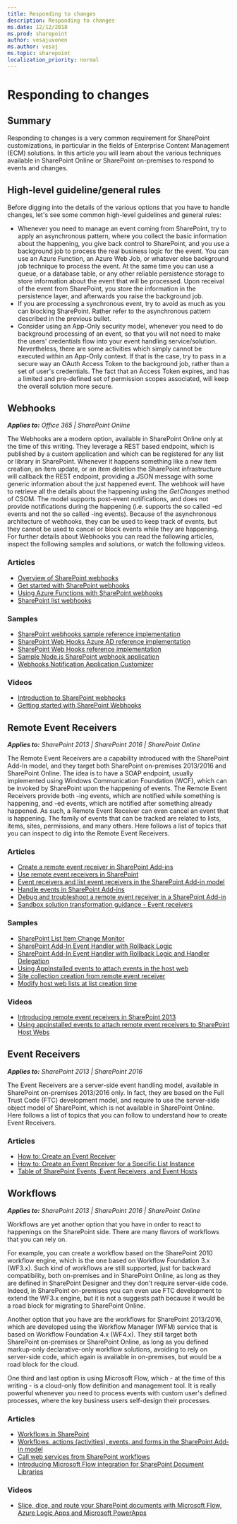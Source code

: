 ```yaml
---
title: Responding to changes
description: Responding to changes
ms.date: 12/12/2018
ms.prod: sharepoint
author: vesajuvonen
ms.author: vesaj
ms.topic: sharepoint
localization_priority: normal
---
```


# Responding to changes

## Summary
Responding to changes is a very common requirement for SharePoint customizations, in particular in the fields of Enterprise Content Management (ECM) solutions. In this article you will learn about the various techniques available in SharePoint Online or SharePoint on-premises to respond to events and changes.

## High-level guideline/general rules
Before digging into the details of the various options that you have to handle changes, let's see some common high-level guidelines and general rules:
* Whenever you need to manage an event coming from SharePoint, try to apply an asynchronous pattern, where you collect the basic information about the happening, you give back control to SharePoint, and you use a background job to process the real business logic for the event. You can use an Azure Function, an Azure Web Job, or whatever else background job technique to process the event. At the same time you can use a queue, or a database table, or any other reliable persistence storage to store information about the event that will be processed. Upon receival of the event from SharePoint, you store the information in the persistence layer, and afterwards you raise the background job. 
* If you are processing a synchronous event, try to avoid as much as you can blocking SharePoint. Rather refer to the asynchronous pattern described in the previous bullet.
* Consider using an App-Only security model, whenever you need to do background processing of an event, so that you will not need to make the users' credentials flow into your event handling service/solution. Nevertheless, there are some activities which simply cannot be executed within an App-Only context. If that is the case, try to pass in a secure way an OAuth Access Token to the background job, rather than a set of user's credentials. The fact that an Access Token expires, and has a limited and pre-defined set of permission scopes associated, will keep the overall solution more secure.

## Webhooks

_**Applies to:** Office 365 | SharePoint Online_

The Webhooks are a modern option, available in SharePoint Online only at the time of this writing. They leverage a REST based endpoint, which is published by a custom application and which can be registered for any list or library in SharePoint. Whenever it happens something like a new item creation, an item update, or an item deletion the SharePoint infrastructure will callback the REST endpoint, providing a JSON message with some generic information about the just happened event. The webhook will have to retrieve all the details about the happening using the *GetChanges* method of CSOM. The model supports post-event notifications, and does not provide notifications during the happening (i.e. supports the so called -ed events and not the so called -ing events). Because of the asynchronous architecture of webhooks, they can be used to keep track of events, but they cannot be used to cancel or block events while they are happening.
For further details about Webhooks you can read the following articles, inspect the following samples and solutions, or watch the following videos.

### Articles
* [Overview of SharePoint webhooks](https://docs.microsoft.com/sharepoint/dev/apis/webhooks/overview-sharepoint-webhooks)
* [Get started with SharePoint webhooks](https://docs.microsoft.com/sharepoint/dev/apis/webhooks/get-started-webhooks)
* [Using Azure Functions with SharePoint webhooks](https://docs.microsoft.com/sharepoint/dev/apis/webhooks/sharepoint-webhooks-using-azure-functions)
* [SharePoint list webhooks](https://docs.microsoft.com/sharepoint/dev/apis/webhooks/lists/overview-sharepoint-list-webhooks)

### Samples
* [SharePoint webhooks sample reference implementation](https://docs.microsoft.com/sharepoint/dev/apis/webhooks/webhooks-reference-implementation)
* [SharePoint Web Hooks Azure AD reference implementation](https://github.com/SharePoint/sp-dev-samples/tree/master/Samples/WebHooks.List.AzureAD)
* [SharePoint Web Hooks reference implementation](https://github.com/SharePoint/sp-dev-samples/tree/master/Samples/WebHooks.List)
* [Sample Node.js SharePoint webhook application](https://github.com/SharePoint/sp-dev-samples/tree/master/Samples/WebHooks.Nodejs)
* [Webhooks Notification Application Customizer](https://github.com/SharePoint/sp-dev-fx-extensions/tree/master/samples/react-application-webhooks-notification)

### Videos
* [Introduction to SharePoint webhooks](https://www.youtube.com/watch?v=P4a1_EWokwM)
* [Getting started with SharePoint Webhooks](https://www.youtube.com/watch?v=IbVlDkmsh8w)

## Remote Event Receivers

_**Applies to:** SharePoint 2013 | SharePoint 2016 | SharePoint Online_

The Remote Event Receivers are a capability introduced with the SharePoint Add-In model, and they target both SharePoint on-premises 2013/2016 and SharePoint Online. The idea is to have a SOAP endpoint, usually implemented using Windows Communication Foundation (WCF), which can be invoked by SharePoint upon the happening of events. The Remote Event Receivers provide both -ing events, which are notified while something is happening, and -ed events, which are notified after something already happened. As such, a Remote Event Receiver can even cancel an event that is happening. The family of events that can be tracked are related to lists, items, sites, permissions, and many others. Here follows a list of topics that you can inspect to dig into the Remote Event Receivers.

### Articles
* [Create a remote event receiver in SharePoint Add-ins](https://docs.microsoft.com/sharepoint/dev/sp-add-ins/create-a-remote-event-receiver-in-sharepoint-add-ins)
* [Use remote event receivers in SharePoint](https://docs.microsoft.com/sharepoint/dev/solution-guidance/use-remote-event-receivers-in-sharepoint)
* [Event receivers and list event receivers in the SharePoint Add-in model](https://docs.microsoft.com/sharepoint/dev/solution-guidance/event-receiver-and-list-event-receiver-sharepoint-add-in)
* [Handle events in SharePoint Add-ins](https://docs.microsoft.com/sharepoint/dev/sp-add-ins/handle-events-in-sharepoint-add-ins)
* [Debug and troubleshoot a remote event receiver in a SharePoint Add-in](https://docs.microsoft.com/sharepoint/dev/sp-add-ins/debug-and-troubleshoot-a-remote-event-receiver-in-a-sharepoint-add-in)
* [Sandbox solution transformation guidance - Event receivers](https://docs.microsoft.com/sharepoint/dev/solution-guidance/sandbox-solution-transformation-guidance-event-receivers)

### Samples
* [SharePoint List Item Change Monitor](https://github.com/SharePoint/PnP/tree/master/Samples/Core.ListItemChangeMonitor)
* [SharePoint Add-In Event Handler with Rollback Logic](https://github.com/SharePoint/PnP/tree/master/Samples/Core.AppEvents)
* [SharePoint Add-In Event Handler with Rollback Logic and Handler Delegation](https://github.com/SharePoint/PnP/tree/master/Samples/Core.AppEvents.HandlerDelegation)
* [Using AppInstalled events to attach events in the host web](https://github.com/SharePoint/PnP/tree/master/Samples/Core.EventReceivers)
* [Site collection creation from remote event receiver](https://github.com/SharePoint/PnP/tree/master/Samples/Provisioning.ReR)
* [Modify host web lists at list creation time](https://github.com/SharePoint/PnP/tree/master/Samples/Core.EventReceiversBasedModifications)

### Videos
* [Introducing remote event receivers in SharePoint 2013](https://www.youtube.com/watch?v=jHoBgkUlK2M)
* [Using appinstalled events to attach remote event receivers to SharePoint Host Webs](https://channel9.msdn.com/Blogs/Office-365-Dev/Using-appinstalled-events-to-attach-remote-event-receivers-to-SharePoint-Host-Webs-Office-365-Develo)

## Event Receivers

_**Applies to:** SharePoint 2013 | SharePoint 2016_

The Event Receivers are a server-side event handling model, available in SharePoint on-premises 2013/2016 only. In fact, they are based on the Full Trust Code (FTC) development model, and require to use the server-side object model of SharePoint, which is not available in SharePoint Online. Here follows a list of topics that you can follow to understand how to create Event Receivers.

### Articles
* [How to: Create an Event Receiver](https://msdn.microsoft.com/library/ee231563.aspx)
* [How to: Create an Event Receiver for a Specific List Instance](https://msdn.microsoft.com/library/ff398052.aspx)
* [Table of SharePoint Events, Event Receivers, and Event Hosts](https://msdn.microsoft.com/library/office/ff408183(v=office.14).aspx)

## Workflows

_**Applies to:** SharePoint 2013 | SharePoint 2016 | SharePoint Online_

Workflows are yet another option that you have in order to react to happenings on the SharePoint side. There are many flavors of workflows that you can rely on.

For example, you can create a workflow based on the SharePoint 2010 workflow engine, which is the one based on Workflow Foundation 3.x (WF3.x). Such kind of workflows are still supported, just for backward compatibility, both on-premises and in SharePoint Online, as long as they are defined in SharePoint Designer and they don't require server-side code. Indeed, in SharePoint on-premises you can even use FTC development to extend the WF3.x engine, but it is not a suggests path because it would be a road block for migrating to SharePoint Online.

Another option that you have are the workflows for SharePoint 2013/2016, which are developed using the Workflow Manager (WFM) service that is based on Workflow Foundation 4.x (WF4.x). They still target both SharePoint on-premises or SharePoint Online, as long as you defined markup-only declarative-only workflow solutions, avoiding to rely on server-side code, which again is available in on-premises, but would be a road block for the cloud.

One third and last option is using Microsoft Flow, which - at the time of this writing - is a cloud-only flow definition and management tool. It is really powerful whenever you need to process events with custom user's defined processes, where the key business users self-design their processes.

### Articles
* [Workflows in SharePoint](https://docs.microsoft.com/sharepoint/dev/general-development/workflows-in-sharepoint)
* [Workflows, actions (activities), events, and forms in the SharePoint Add-in model](https://docs.microsoft.com/sharepoint/dev/solution-guidance/workflows-actions-events-and-forms-sharepoint-add-in)
* [Call web services from SharePoint workflows](https://docs.microsoft.com/sharepoint/dev/solution-guidance/call-web-services-from-sharepoint-workflows)
* [Introducing Microsoft Flow integration for SharePoint Document Libraries](https://flow.microsoft.com/blog/flow-in-spo-document-libraries/)

### Videos
* [Slice, dice, and route your SharePoint documents with Microsoft Flow, Azure Logic Apps and Microsoft PowerApps](https://channel9.msdn.com/Events/Build/2017/B8079)
